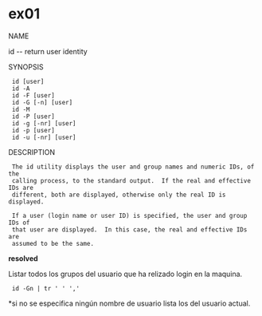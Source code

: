 # ex01
NAME

  id -- return user identity

SYNOPSIS

     id [user]
     id -A
     id -F [user]
     id -G [-n] [user]
     id -M
     id -P [user]
     id -g [-nr] [user]
     id -p [user]
     id -u [-nr] [user]

DESCRIPTION

     The id utility displays the user and group names and numeric IDs, of the
     calling process, to the standard output.  If the real and effective IDs are
     different, both are displayed, otherwise only the real ID is displayed.

     If a user (login name or user ID) is specified, the user and group IDs of
     that user are displayed.  In this case, the real and effective IDs are
     assumed to be the same.

**resolved**

Listar todos los grupos del usuario que ha relizado login en la maquina.

     id -Gn | tr ' ' ','

*si no se especifica ningún nombre de usuario lista los del usuario actual. 
